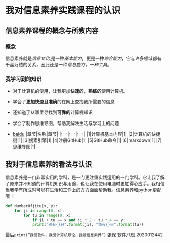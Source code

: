 # 我对信息素养实践课程的认识
## 信息素养课程的概念与所教内容
###  概念
信息素养就是*信息文化*,是一种*基本能力*，更是一种*综合能力*，它与许多领域都有千丝万缕的关系，因此还是一种*信息能力*，*一种工具*。
### 我学习到的知识  
- 对于计算机的使用，让我更加**快速的**，**熟练的**使用计算机。

- 学会了**更加快速且准确**的在网上查找我所需要的信息

- 还知道了从哪里寻找到**可靠的**计算机知识

- 学会了制作思维导图，帮助我解决生活与学习上的问题
- [baidu](https://www.baidu.com)
|章节|名称|章节|
|:--:|:--:|:--:|
|1|计算机基本内容|1|
|2|计算机的快捷键|1|
|3|搜索引擎|1|
|4|注册GitHub|1|
|5|GitHub命令|1|
|6|markdown|1|
|7|思维导图|1|
## 我对于信息素养的看法与认识
信息素养是一门非常实用的学科，是一门更注重实践运用的一门学科。它让我了解了原来并不知道的计算机知识与用途，也让我在使用电脑时更加得心应手。我相信当我学有所成时可以在生活和工作上的方方面面帮助我。信息素养和python更配哦！

```python
def NumberOfjitu(x, y):  
    for ji in range(0, x):
        for tu in range(0, x):
            if ji + tu == x and ji * 2 + tu * 4 == y:
            print("鸡有{}只".format(ji), "兔有{}只".format(tu))
```
最后```print(”我爱软件，我爱计算机导论，我爱信息素养“)```
张保  软件八班 2020012442
